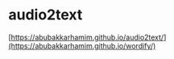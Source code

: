# audio2text
[https://abubakkarhamim.github.io/audio2text/](https://abubakkarhamim.github.io/wordify/)
